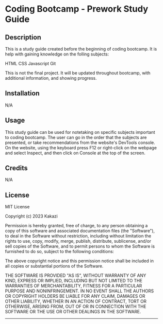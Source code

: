 # Coding Bootcamp - Prework Study Guide

## Description

This is a study guide created before the beginning of coding bootcamp. 
It is help with gaining knowledge  on the folling subjects:

HTML
CSS
Javascript
Git

This is not the final project. It will be updated throughout bootcamp, 
with additional information, and showing progress.


## Installation

N/A

## Usage

This study guide can be used for notetaking on specific subjects important to 
coding bootcamp. The user can go in the order that the subjects are presented, 
or take recommendations from the  website's DevTools console. On the website, 
using the keyboard press F12 or right-click on the webpage and select Inspect,
and then click on Console at the top of the screen.

## Credits

N/A

## License

MIT License

Copyright (c) 2023 Kakazi

Permission is hereby granted, free of charge, to any person obtaining a copy
of this software and associated documentation files (the "Software"), to deal
in the Software without restriction, including without limitation the rights
to use, copy, modify, merge, publish, distribute, sublicense, and/or sell
copies of the Software, and to permit persons to whom the Software is
furnished to do so, subject to the following conditions:

The above copyright notice and this permission notice shall be included in all
copies or substantial portions of the Software.

THE SOFTWARE IS PROVIDED "AS IS", WITHOUT WARRANTY OF ANY KIND, EXPRESS OR
IMPLIED, INCLUDING BUT NOT LIMITED TO THE WARRANTIES OF MERCHANTABILITY,
FITNESS FOR A PARTICULAR PURPOSE AND NONINFRINGEMENT. IN NO EVENT SHALL THE
AUTHORS OR COPYRIGHT HOLDERS BE LIABLE FOR ANY CLAIM, DAMAGES OR OTHER
LIABILITY, WHETHER IN AN ACTION OF CONTRACT, TORT OR OTHERWISE, ARISING FROM,
OUT OF OR IN CONNECTION WITH THE SOFTWARE OR THE USE OR OTHER DEALINGS IN THE
SOFTWARE.


---
